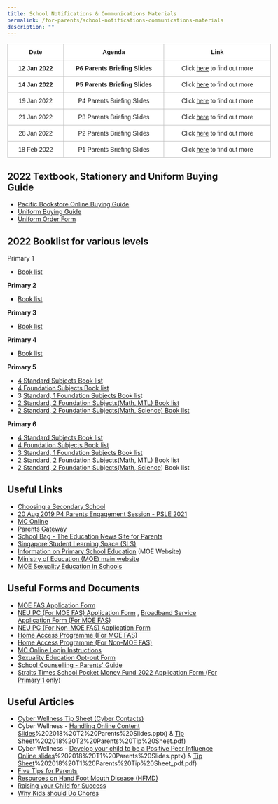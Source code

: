 ```yaml
---
title: School Notifications & Communications Materials
permalink: /for-parents/school-notifications-communications-materials
description: ""
---
```

<style type="text/css">
.tg  {border-collapse:collapse;border-spacing:0;}
.tg td{border-color:black;border-style:solid;border-width:1px;font-family:Arial, sans-serif;font-size:14px;
  overflow:hidden;padding:10px 5px;word-break:normal;}
.tg th{border-color:black;border-style:solid;border-width:1px;font-family:Arial, sans-serif;font-size:14px;
  font-weight:normal;overflow:hidden;padding:10px 5px;word-break:normal;}
.tg .tg-soee{background-color:#ffffff;border-color:#c0c0c0;color:#222;text-align:center;vertical-align:middle}
.tg .tg-zc3t{background-color:#ffffff;border-color:#c0c0c0;color:#222;font-weight:bold;text-align:center;vertical-align:middle}
</style>
<table class="tg" style="undefined;table-layout: fixed; width: 602px">
<colgroup>
<col style="width: 128.003906px">
<col style="width: 230.003906px">
<col style="width: 244.003906px">
</colgroup>
<thead>
  <tr>
    <th class="tg-zc3t"><span style="color:#222">Date</span></th>
    <th class="tg-zc3t"><span style="color:#222">Agenda</span></th>
    <th class="tg-zc3t"><span style="color:#222">Link</span></th>
  </tr>
</thead>
<tbody>
  <tr>
    <td class="tg-zc3t"><span style="color:#222">12 Jan 2022</span></td>
    <td class="tg-zc3t"><span style="color:#222">P6 Parents Briefing Slides</span></td>
    <td class="tg-soee"><span style="color:#222">Click</span> <a href="https://yiochukangpri.moe.edu.sg/qql/slot/u746/2022/parents%20briefing%20slides/Sch%20Website_P6%20Parents%20Briefing_12%20Jan%202022_final.pdf" target="_blank" rel="noopener noreferrer">here</a> <span style="color:#222">to find out more</span></td>
  </tr>
  <tr>
    <td class="tg-zc3t"><span style="color:#222">14 Jan 2022</span></td>
    <td class="tg-zc3t"><span style="color:#222"> P5 Parents Briefing Slides </span></td>
    <td class="tg-soee"><span style="color:#222"> Click</span> <a href="https://yiochukangpri.moe.edu.sg/qql/slot/u746/2022/parents%20briefing%20slides/2022%20P5%20Parents%20Briefing_14%20Jan%202022_upload.pdf" target="_blank" rel="noopener noreferrer">here</a> <span style="color:#222">to find out more </span></td>
  </tr>
  <tr>
    <td class="tg-soee"><span style="color:#222">19 Jan 2022</span></td>
    <td class="tg-soee"><span style="color:#222"> P4 Parents Briefing Slides </span></td>
    <td class="tg-soee"><span style="color:#222"> Click</span> <a href="https://yiochukangpri.moe.edu.sg/qql/slot/u746/2022/parents%20briefing%20slides/P4%20Parents%20Briefing_19%20Jan%202022_Website.pdf" target="_blank" rel="noopener noreferrer"><span style="text-decoration:none;color:#58595B">here</span></a> <span style="color:#222">to find out more </span></td>
  </tr>
  <tr>
    <td class="tg-soee"><span style="color:#222">21 Jan 2022</span></td>
    <td class="tg-soee"><span style="color:#222"> P3 Parents Briefing Slides </span></td>
    <td class="tg-soee"><span style="color:#222"> Click</span> <a href="https://yiochukangpri.moe.edu.sg/qql/slot/u746/2022/parents%20briefing%20slides/2022%20P3%20Parents%20Briefing_Final%20-%20Website.pdf" target="_blank" rel="noopener noreferrer">here</a> <span style="color:#222">to find out more </span></td>
  </tr>
  <tr>
    <td class="tg-soee"><span style="color:#222"> 28 Jan 2022 </span></td>
    <td class="tg-soee"><span style="color:#222">  P2 Parents Briefing Slides  </span></td>
    <td class="tg-soee"><span style="color:#222"> Click </span><a href="https://yiochukangpri.moe.edu.sg/qql/slot/u746/2022/parents%20briefing%20slides/2022%20P2%20Parents%20Briefing%20for%20Parents.pdf" target="_blank" rel="noopener noreferrer">here</a><span style="color:#222"> to find out more </span></td>
  </tr>
  <tr>
    <td class="tg-soee"><span style="color:#222"> 18 Feb 2022</span></td>
    <td class="tg-soee"><span style="color:#222">   P1 Parents Briefing Slides   </span></td>
    <td class="tg-soee"><span style="color:#222">  Click </span><a href="https://yiochukangpri.moe.edu.sg/qql/slot/u746/2022/parents%20briefing%20slides/2022%20P1%20Parents%20Briefing.pdf" target="_blank" rel="noopener noreferrer">here</a><span style="color:#222"> to find out more  </span></td>
  </tr>
</tbody>
</table>

2022 Textbook, Stationery and Uniform Buying Guide
--------------------------------------------------

*   [Pacific Bookstore Online Buying Guide](https://yiochukangpri.moe.edu.sg/qql/slot/u746/2022/Forms%20For%20Parents/Pacific%20Bookstore%20-%20Online%20Buying%20Guide.pdf)
*   [Uniform Buying Guide](https://yiochukangpri-moe-edu-sg-admin.cwp.sg/qql/slot/u746/2020/booklist/Uniform%20buying%20guide.pdf)
*   [Uniform Order Form](https://yiochukangpri.moe.edu.sg/qql/slot/u746/2022/Forms%20For%20Parents/YCKPS%202021%20Uniform%20Pricelist.pdf)

2022 Booklist for various levels
--------------------------------

  
Primary 1  

*   [Book list](https://yiochukangpri.moe.edu.sg/qql/slot/u746/2021/Booklists/P1.pdf) 

  

**Primary 2**

*   [Book list](https://yiochukangpri.moe.edu.sg/qql/slot/u746/2021/Booklists/P2.pdf)

  

**Primary 3**

*   [Book list](https://yiochukangpri.moe.edu.sg/qql/slot/u746/2021/Booklists/P3.pdf)

  

**Primary 4**

*   [Book list](https://yiochukangpri.moe.edu.sg/qql/slot/u746/2021/Booklists/P4.pdf)

  

**Primary 5** 

*   [4 Standard Subjects Book list](https://yiochukangpri.moe.edu.sg/qql/slot/u746/2021/Booklists/P5.pdf)
*   [4 Foundation Subjects Book list](https://yiochukangpri.moe.edu.sg/qql/slot/u746/2021/Booklists/P5%20FDN.pdf)
*   3 [Standard, 1 Foundation Subjects Book lis](https://yiochukangpri.moe.edu.sg/qql/slot/u746/2021/Booklists/P5%203S1F.pdf)t
*   [2 Standard, 2 Foundation Subjects(Math, MTL) Book list](https://yiochukangpri.moe.edu.sg/qql/slot/u746/2021/Booklists/P5%202S2F%20FDN%20MA%20%20FDN%20MT.pdf)
*   [2 Standard, 2 Foundation Subjects(Math, Science) Book list](https://yiochukangpri.moe.edu.sg/qql/slot/u746/2021/Booklists/P5%202S2F%20FDN%20MA%20%20FDN%20SCI.pdf)

  

**Primary 6**

*   [4 Standard Subjects Book list](https://yiochukangpri.moe.edu.sg/qql/slot/u746/2021/Booklists/P6.pdf)
*   [4 Foundation Subjects Book list](https://yiochukangpri.moe.edu.sg/qql/slot/u746/2021/Booklists/P6%20FDN.pdf)
*   [3 Standard, 1 Foundation Subjects Book list](https://yiochukangpri.moe.edu.sg/qql/slot/u746/2021/Booklists/P6%203S1F.pdf)
*   [2 Standard, 2 Foundation Subjects(](https://yiochukangpri.moe.edu.sg/qql/slot/u746/2021/Booklists/P6%202S2F%20FDN%20MA%20%20FDN%20MT.pdf)[Math, MTL](https://yiochukangpri.moe.edu.sg/qql/slot/u746/2021/Booklists/P5%202S2F%20FDN%20MA%20%20FDN%20MT.pdf)) Book list
*   [2 Standard, 2 Foundation Subjects(](https://yiochukangpri.moe.edu.sg/qql/slot/u746/2021/Booklists/P6%202S2F%20FDN%20MA%20%20FDN%20SCI.pdf)[Math, Science](https://yiochukangpri.moe.edu.sg/qql/slot/u746/2021/Booklists/P5%202S2F%20FDN%20MA%20%20FDN%20SCI.pdf)) Book list

Useful Links
------------

*   [Choosing a Secondary School](https://www.schoolbag.sg/story/the-next-phase-choosing-a-secondary-school?utm_source=newsletter&utm_medium=email&utm_campaign=2019-Oct)
*   [20 Aug 2019 P4 Parents Engagement Session - PSLE 2021](https://yiochukangpri-moe-edu-sg-admin.cwp.sg/qql/slot/u746/Others/Notification%20for%20Parents/Useful%20Links/P4%20Parents%20Engagement%20Session%20%20-%20PSLE%202021%20(20%20August%202019).pdf)
*   [MC Online](https://www.mconline.sg/LEAD/login/lms_login.aspx)
*   [Parents Gateway](https://pg.moe.edu.sg/)
*   [School Bag - The Education News Site for Parents](https://www.schoolbag.sg/)
*   [Singapore Student Learning Space (SLS)](http://learning.moe.edu.sg/)
*   [Information on Primary School Education](https://www.moe.gov.sg/primary) (MOE Website)
*   [Ministry of Education (MOE) main website](https://www.moe.gov.sg/)
*   [MOE Sexuality Education in Schools](https://yiochukangpri-moe-edu-sg-admin.cwp.sg/for-parents/school-notifications-communications-materials/moe-sexuality-education-in-schools)

Useful Forms and Documents
--------------------------

*   [MOE FAS Application Form](https://yiochukangpri.moe.edu.sg/qql/slot/u746/2022/Forms%20For%20Parents/MOE%20FAS%20Application%20Form%20Sep%2021.pdf)
*   [NEU PC (For MOE FAS) Application Form](https://yiochukangpri.moe.edu.sg/qql/slot/u746/2022/Forms%20For%20Parents/NPP%20Application%20Form%20v5.4%201Jun21%20for%20MOE-SPED%20FAS.pdf) , [Broadband Service Application Form (For MOE FAS)](https://yiochukangpri.moe.edu.sg/qql/slot/u746/2022/Forms%20For%20Parents/NEU_PC_Plus_IMDA%20FBB_service_application_form9%20Apr2020.pdf)
*   [NEU PC (For Non-MOE FAS) Application Form](https://yiochukangpri.moe.edu.sg/qql/slot/u746/2022/Forms%20For%20Parents/NPP%20Application%20Form%20v12.4%201Jun21%20for%20NON%20MOE-SPED%20FAS.pdf)
*   [Home Access Programme (For MOE FAS)](https://yiochukangpri.moe.edu.sg/qql/slot/u746/2022/Forms%20For%20Parents/HA%203.0%20App%20Form%20v2.0%20HOMES_AutoInclude%205%20Apr%2021.pdf)
*   [Home Access Programme (For Non-MOE FAS)](https://yiochukangpri.moe.edu.sg/qql/slot/u746/2022/Forms%20For%20Parents/HA%203.0%20App%20Form%20v2.0%20HOMES_FINAL%205%20Apr.pdf)
*   [MC Online Login Instructions](https://yiochukangpri.moe.edu.sg/qql/slot/u746/Others/Notification%20for%20Parents/Useful%20Links/MCE%20Parents'%20Talk%202015%20[Compatibility%20Mode].pdf)
*   [Sexuality Education Opt-out Form](https://yiochukangpri.moe.edu.sg/qql/slot/u746/2021/For%20Parents/Annex%20A_OptOut.pdf)
*   [School Counselling - Parents' Guide](https://docs.google.com/a/yckps.edu.sg/viewer?a=v&pid=sites&srcid=eWNrcHMuZWR1LnNnfHlja3BzLWxlYXZlZm9ybXxneDo3YTNjNmQ4OTY2YWY0OTA1)
*   [Straits Times School Pocket Money Fund 2022 Application Form (For Primary 1 only)](https://yiochukangpri.moe.edu.sg/qql/slot/u746/2022/Forms%20For%20Parents/Annex%20A%20-%202022%20STSPMF%20Application%20Form%20for%20schools%20REVISED%20030122.pdf)  
    

Useful Articles
---------------

*   [Cyber Wellness Tip Sheet (Cyber Contacts)](https://yiochukangpri-moe-edu-sg-admin.cwp.sg/qql/slot/u746/Others/Notification%20for%20Parents/Useful%20Links/Cyberwellness%20Tip%20sheet%20for%20Parents.pdf)
*   Cyber Wellness - [Handling Online Content Slides](https://yiochukangpri-moe-edu-sg-admin.cwp.sg/qql/slot/u746/Others/Notification%20for%20Parents/Useful%20Links/3A)%202018%20T2%20Parents%20Slides.pptx) & [Tip Sheet](https://yiochukangpri-moe-edu-sg-admin.cwp.sg/qql/slot/u746/Others/Notification%20for%20Parents/Useful%20Links/3B)%202018%20T2%20Parents%20Tip%20Sheet.pdf)
*   Cyber Wellness - [Develop your child to be a Positive Peer Influence Online slides](https://yiochukangpri-moe-edu-sg-admin.cwp.sg/qql/slot/u746/Others/Notification%20for%20Parents/Useful%20Links/3A)%202018%20T1%20Parents%20Slides.pptx) & [Tip Sheet](https://yiochukangpri-moe-edu-sg-admin.cwp.sg/qql/slot/u746/Others/Notification%20for%20Parents/Useful%20Links/3B)%202018%20T1%20Parents%20Tip%20Sheet_pdf.pdf)
*   [Five Tips for Parents](https://docs.google.com/a/yckps.edu.sg/viewer?a=v&pid=sites&srcid=eWNrcHMuZWR1LnNnfHlja3BzLWxlYXZlZm9ybXxneDo3NzRiZjc3OWZlNmEzZmQ)
*   [Resources on Hand Foot Mouth Disease (HFMD)](https://www.healthhub.sg/a-z/diseases-and-conditions/44/hfmd)
*   [Raising your Child for Success](https://www.schoolbag.sg/story/raising-your-child-for-success#.V4xsxet97IX)
*   [Why Kids should Do Chores](https://www.schoolbag.sg/story/why-kids-should-do-chores#.V1RPLrh97IU)